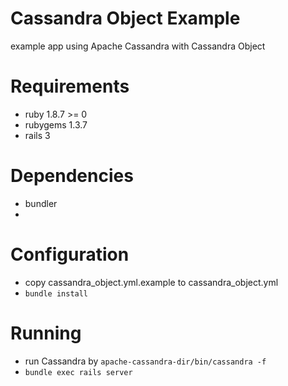 # Cassandra Object Example

example app using Apache Cassandra with Cassandra Object

# Requirements

* ruby 1.8.7 >= 0
* rubygems 1.3.7
* rails 3

# Dependencies

* bundler
* [Apache Cassandra]: http://cassandra.apache.org/ "Apache Cassandra"

# Configuration

* copy cassandra_object.yml.example to cassandra_object.yml
* `bundle install`

# Running

* run Cassandra by `apache-cassandra-dir/bin/cassandra -f`
* `bundle exec rails server`
